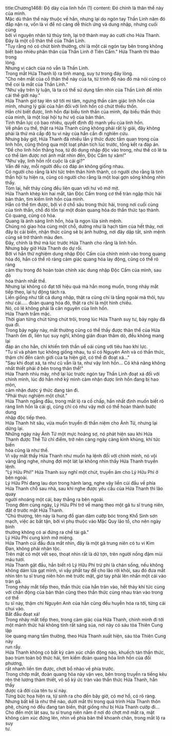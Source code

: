 title:Chương1468: Độ dày của linh hồn (1)
content:
Đó chính là thân thể này của mình.<br>Mặc dù thân thể này thuộc về hắn, nhưng lại do ngón tay Thần Linh năm đó<br>đắp nặn ra, vốn là vì để nó càng dễ thích ứng và dung nhập, nhưng cuối cùng<br>bởi vì nguyên nhân tử thủy tinh, lại trở thành may áo cưới cho Hứa Thanh.<br>Đây là một cỗ thân thể của Thần Linh.<br>"Tuy rằng nó có chút bình thường, chỉ là một cái ngón tay bên trong không<br>biết bao nhiêu phân thân của Thần Linh ở Tiên Cấm." Hứa Thanh thì thào trong<br>lòng.<br>Nhưng vị cách của nó vẫn là Thần Linh.<br>Trong mắt Hứa Thanh lộ ra tinh mang, suy tư trong đáy lòng.<br>"Cho nên mắt của cỗ thân thể này của ta, từ trình độ nào đó mà nói cũng có<br>thể coi là mắt của Thần Linh."<br>"Như vậy trên lý luận, là ta có thể sử dụng tầm nhìn của Thần Linh để nhìn<br>cái thế giới này."<br>Hứa Thanh giơ tay lên sờ tới mi tâm, ngưng thần cảm giác linh hồn của<br>mình, nhưng lý giải của hắn đối với linh hồn có chút thiếu thốn.<br>Hắn chỉ biết được, linh hồn đại biểu tinh thần của mình, đại biểu thần thức<br>của mình, là một loại hội tụ hư vô của bản thân.<br>Tinh thần lực có bao nhiêu, quyết định độ mạnh yếu của linh hồn.<br>Về phần cụ thể, thật ra Hứa Thanh cũng không phải rất lý giải, đây không<br>phải là thứ mà cấp độ tu vi này của hắn cần đi nghiên cứu.<br>Nhưng bây giờ, Hứa Thanh đã nhiều lần ý thức được tầm quan trọng của<br>linh hồn, cũng thông qua một loạt phân tích lúc trước, tổng kết ra đáp án.<br>"Để cho linh hồn thăng hoa, từ đó dung nhập độc vào trong, như thế có lẽ ta<br>có thể làm được nơi ánh mắt nhìn đến, Độc Cấm tự xâm!"<br>"Như vậy, linh hồn rốt cuộc là cái gì?"<br>Vấn đề này, mỗi người đều có đáp án không giống nhau.<br>Có người cho rằng là khí tức trên thân hình thành, có người cho rằng là tinh<br>thần hội tụ hiện ra, cũng có người cho rằng là một loại gợn sóng không nhìn<br>thấy.<br>Tóm lại, hết thảy cũng đều liên quan với hư vô mờ mịt.<br>Hứa Thanh khép kín hai mắt, tản Độc Cấm trong cơ thể tràn ngập thức hải<br>bản thân, tìm kiếm linh hồn của mình.<br>Hắn có thể tìm được, bởi vì ở chỗ sâu trong thức hải, trong nơi cuối cùng<br>của tinh thần, chỗ đó tồn tại một đoàn quang hỏa do thần thức tạo thành.<br>Có quang, cũng có hỏa.<br>Quang là ánh sáng linh hồn, hỏa là ngọn lửa sinh mệnh.<br>Chúng nó giao hòa cùng một chỗ, dường như là hạch tâm của hết thảy, nơi<br>đây bị cải biến, nhận thức cũng sẽ bị ảnh hưởng, nơi đây dập tắt, sinh mệnh<br>cũng sẽ trở thành màu đen.<br>Đây, chính là thứ mà lúc trước Hứa Thanh cho rằng là linh hồn.<br>Nhưng bây giờ Hứa Thanh do dự rồi.<br>Bởi vì hắn thử nghiệm dung nhập Độc Cấm của chính mình vào trong quang<br>hỏa đó, hắn có thể rõ ràng cảm giác quang hỏa lay động, cũng có thể rõ ràng<br>cảm thụ trong đó hoàn toàn chính xác dung nhập Độc Cấm của mình, sau đó<br>hóa thành nhất thể.<br>Nhưng lại không có đạt tới hiệu quả mà hắn mong muốn, trong nháy mắt<br>tiếp theo, lại tự động tách ra.<br>Liền giống như tất cả dung nhập, thật ra cũng chỉ là tầng ngoài mà thôi, tựu<br>như cái..... đoàn quang hỏa đó, thật ra chỉ là một hình chiếu.<br>Nó, có lẽ không phải là căn nguyên của linh hồn.<br>Hứa Thanh trầm mặc.<br>Thời gian từng chút từng chút trôi, trong lúc Hứa Thanh suy tư, bảy ngày đã<br>qua đi.<br>Trong bảy ngày này, mắt thường cũng có thể thấy được thân thể của Hứa<br>Thanh ốm đi, liên tục suy nghĩ, không gián đoạn thăm dò, đều không mang lại<br>đáp án cho hắn, chỉ khiến tinh thần uể oải cùng với tiêu hao khí lực.<br>"Tu sĩ và phàm tục không giống nhau, tu sĩ có Nguyên Anh và có thần thức,<br>thậm chí đến cảnh giới của ta hiện giờ, có thể đi đoạt xá..."<br>"Sau khi đoạt xá, ta như cũ vẫn là ta, như vậy linh hồn... Có khả năng không<br>nhất thiết phải ở bên trong thân thể!"<br>Hứa Thanh nhíu mày, nhớ lại lúc trước ngón tay Thần Linh đoạt xá đối với<br>chính mình, lúc đó hắn nhớ kỹ mình cảm nhận được linh hồn đang bị hao mòn,<br>cảm nhận được ý thức đang tản đi.<br>"Phải thực nghiệm một chút."<br>Hứa Thanh ngẩng đầu, trong mắt lộ ra cố chấp, hắn nhất định muốn biết rõ<br>ràng linh hồn là cái gì, cũng chỉ có như vậy mới có thể hoàn thành bước dung<br>nhập độc tiếp theo.<br>Hứa Thanh hít sâu, vừa muốn truyền đi thần niệm cho Ảnh Tử, nhưng lại<br>dừng lại.<br>Những ngày này Ảnh Tử một mực hoảng sợ, nó phát hiện sau khi Hứa<br>Thanh được Thế Tử chỉ điểm, trở nên càng ngày càng kinh khủng, khí tức biến<br>hóa cũng là như thế.<br>Vì vậy mắt thấy Hứa Thanh như muốn hạ lệnh đối với chính mình, nó vội<br>vàng lắng nghe, nhưng đợi một lát lại không nhìn thấy Hứa Thanh truyền lệnh.<br>"Lý Hữu Phỉ!" Hứa Thanh suy nghĩ một chút, truyền âm cho Lý Hữu Phỉ ở<br>bên ngoài.<br>Lý Hữu Phỉ đang lau dọn trong hành lang, nghe vậy liền cúi đầu về phía<br>Hứa Thanh chỗ sau nhà, sau khi nghe được yêu cầu của Hứa Thanh thì lão quay<br>người nhoáng một cái, bay thẳng ra bên ngoài.<br>Trong đêm cùng ngày, Lý Hữu Phỉ trở về mang theo một gã tu sĩ trung niên,<br>đặt ở trước mặt Hứa Thanh.<br>"Chủ thượng, tên này là hung đồ gian dâm cướp bóc trong Khổ Sinh sơn<br>mạch, việc ác bất tận, bởi vì phụ thuộc vào Mặc Quy lão tổ, cho nên ngày bình<br>thường không có ai đứng ra chế tài gã."<br>Lý Hữu Phỉ cung kính mở miệng.<br>Hứa Thanh cúi đầu đưa mắt nhìn, đây là một gã trung niên có tu vi Kim<br>Đan, không phải nhân tộc.<br>Trên mặt có một vết sẹo, thoạt nhìn rất là dữ tợn, trên người nồng đậm mùi<br>máu tươi.<br>Hứa Thanh gật đầu, hắn biết rõ Lý Hữu Phỉ trừ phi là chán sống, nếu không<br>không dám lừa gạt mình, vì vậy phất tay để cho lão rời khỏi, sau đó đưa mắt<br>nhìn tên tu sĩ trung niên hôn mê trước mặt, giơ tay phải lên nhấn một cái vào<br>trán gã.<br>Trong nháy mắt tiếp theo, thần thức của hắn tràn vào, hết thảy khí tức cùng<br>với chấn động của bản thân cũng theo thần thức cùng nhau tràn vào trong cơ thể<br>tu sĩ này, thậm chí Nguyên Anh của hắn cũng đều huyễn hóa ra tới, từng cái<br>chui vào.<br>Bắt đầu đoạt xá!<br>Trong nháy mắt tiếp theo, trong cảm giác của Hứa Thanh, chính mình đi tới<br>một mảnh thức hải không tính rất sáng sủa, nơi này có sáu tòa Thiên Cung lập<br>lòe quang mang tầm thường, theo Hứa Thanh xuất hiện, sáu tòa Thiên Cung này<br>run rẩy.<br>Hứa Thanh không có bất kỳ cảm xúc chấn động nào, khuếch tán thần thức,<br>bao trùm toàn bộ thức hải, tìm kiếm đoàn quang hỏa linh hồn của đối phương,<br>rất nhanh liền tìm được, chợt bổ nhào về phía trước.<br>Trong chớp mắt, đoàn quang hỏa này vặn vẹo, bên trong truyền ra tiếng kêu<br>rên thê lương thảm thiết, vô số ký ức tràn vào thần thức Hứa Thanh, hắn thấy<br>được cả đời của tên tu sĩ này.<br>Từng bức họa hiện ra, từ sinh ra cho đến bây giờ, có mơ hồ, có rõ ràng.<br>Nhưng bất kể là như thế nào, dưới mắt thì trong quá trình Hứa Thanh thôn<br>phệ, chúng nó đều đang tan biến, thật giống như bị Hứa Thanh cướp đi...<br>Cho đến một lát sau, tu sĩ trung niên nằm ở nơi đó chợt mở mắt ra, mặt<br>không cảm xúc đứng lên, nhìn về phía bản thể khoanh chân, trong mắt lộ ra suy<br>tư.